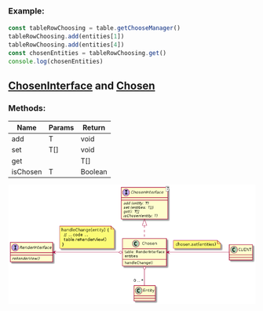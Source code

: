 ### Example:

```javascript
const tableRowChoosing = table.getChooseManager()
tableRowChoosing.add(entities[1])
tableRowChoosing.add(entities[4])
const chosenEntities = tableRowChoosing.get()
console.log(chosenEntities)
```

## [ChosenInterface](./ChosenInterface.js) and [Chosen](./Chosen.js)

### Methods:

| Name | Params | Return |
| --- | --- | --- |
| add | T | void |
| set | T[] | void |
| get | | T[] | 
| isChosen | T | Boolean | 


![Chosen](./Chosen.png)
